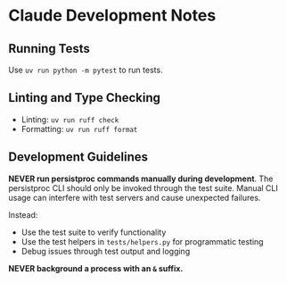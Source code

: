 # Claude Development Notes

## Running Tests

Use `uv run python -m pytest` to run tests.

## Linting and Type Checking

- Linting: `uv run ruff check`
- Formatting: `uv run ruff format`

## Development Guidelines

**NEVER run persistproc commands manually during development**. The persistproc CLI should only be invoked through the test suite. Manual CLI usage can interfere with test servers and cause unexpected failures.

Instead:
- Use the test suite to verify functionality
- Use the test helpers in `tests/helpers.py` for programmatic testing
- Debug issues through test output and logging

**NEVER background a process with an `&` suffix.**